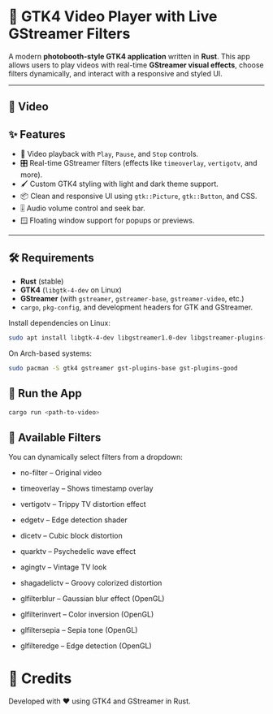 # 📸 GTK4 Video Player with Live GStreamer Filters

A modern **photobooth-style GTK4 application** written in **Rust**. This app allows users to play videos with real-time **GStreamer visual effects**, choose filters dynamically, and interact with a responsive and styled UI.

---

## 🎥 Video

## ✨ Features

- 🎥 Video playback with `Play`, `Pause`, and `Stop` controls.
- 🎛️ Real-time GStreamer filters (effects like `timeoverlay`, `vertigotv`, and more).
- 🖌️ Custom GTK4 styling with light and dark theme support.
- 📦 Clean and responsive UI using `gtk::Picture`, `gtk::Button`, and CSS.
- 🎚️ Audio volume control and seek bar.
- 🪟 Floating window support for popups or previews.

---

## 🛠️ Requirements

- **Rust** (stable)
- **GTK4** (`libgtk-4-dev` on Linux)
- **GStreamer** (with `gstreamer`, `gstreamer-base`, `gstreamer-video`, etc.)
- `cargo`, `pkg-config`, and development headers for GTK and GStreamer.

Install dependencies on Linux:

```bash
sudo apt install libgtk-4-dev libgstreamer1.0-dev libgstreamer-plugins-base1.0-dev
```

On Arch-based systems:

```bash
sudo pacman -S gtk4 gstreamer gst-plugins-base gst-plugins-good
```

## 🚀 Run the App

```bash
cargo run <path-to-video>
```

## 🧩 Available Filters

You can dynamically select filters from a dropdown:

- no-filter – Original video

- timeoverlay – Shows timestamp overlay

- vertigotv – Trippy TV distortion effect

- edgetv – Edge detection shader

- dicetv – Cubic block distortion

- quarktv – Psychedelic wave effect

- agingtv – Vintage TV look

- shagadelictv – Groovy colorized distortion

- glfilterblur – Gaussian blur effect (OpenGL)

- glfilterinvert – Color inversion (OpenGL)

- glfiltersepia – Sepia tone (OpenGL)

- glfilteredge – Edge detection (OpenGL)

# 💬 Credits

Developed with ❤️ using GTK4 and GStreamer in Rust.
